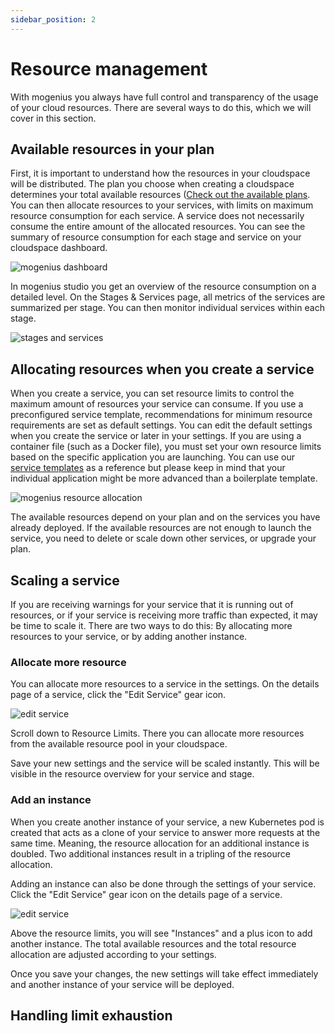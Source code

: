 ```yaml
---
sidebar_position: 2
---
```


# Resource management

With mogenius you always have full control and transparency of the usage of your cloud resources. There are several ways to do this, which we will cover in this section.

## Available resources in your plan

First, it is important to understand how the resources in your cloudspace will be distributed. The plan you choose when creating a cloudspace determines your total available resources ([Check out the available plans](./../general/plans-pricing.md). You can then allocate resources to your services, with limits on maximum resource consumption for each service. A service does not necessarily consume the entire amount of the allocated resources. You can see the summary of resource consumption for each stage and service on your cloudspace dashboard.

![mogenius dashboard](https://api.mogenius.com/file/id/61e9457a-abde-4cac-95f8-1bf5d5d4c934)

In mogenius studio you get an overview of the resource consumption on a detailed level. On the Stages & Services page, all metrics of the services are summarized per stage. You can then monitor individual services within each stage.

![stages and services](https://api.mogenius.com/file/id/703866f3-d7ba-4e95-9fae-aed1e0f84f28)


## Allocating resources when you create a service

When you create a service, you can set resource limits to control the maximum amount of resources your service can consume. If you use a preconfigured service template, recommendations for minimum resource requirements are set as default settings. You can edit the default settings when you create the service or later in your settings. 
If you are using a container file (such as a Docker file), you must set your own resource limits based on the specific application you are launching. You can use our [service templates](./../services/index.md) as a reference but please keep in mind that your individual application might be more advanced than a boilerplate template.

![mogenius resource allocation](https://api.mogenius.com/file/id/679ed62d-c653-4b64-b469-f7b78c1d334f)

The available resources depend on your plan and on the services you have already deployed. If the available resources are not enough to launch the service, you need to delete or scale down other services, or upgrade your plan.

## Scaling a service

If you are receiving warnings for your service that it is running out of resources, or if your service is receiving more traffic than expected, it may be time to scale it. There are two ways to do this: By allocating more resources to your service, or by adding another instance.

### Allocate more resource

You can allocate more resources to a service in the settings. On the details page of a service, click the "Edit Service" gear icon.

![edit service](https://api.mogenius.com/file/id/c79e5641-2a3e-46a2-be37-4c965968cf87)

Scroll down to Resource Limits. There you can allocate more resources from the available resource pool in your cloudspace.

Save your new settings and the service will be scaled instantly. This will be visible in the resource overview for your service and stage.

### Add an instance

When you create another instance of your service, a new Kubernetes pod is created that acts as a clone of your service to answer more requests at the same time. Meaning, the resource allocation for an additional instance is doubled. Two additional instances result in a tripling of the resource allocation.

Adding an instance can also be done through the settings of your service. Click the "Edit Service" gear icon on the details page of a service.

![edit service](https://api.mogenius.com/file/id/c79e5641-2a3e-46a2-be37-4c965968cf87)

Above the resource limits, you will see "Instances" and a plus icon to add another instance. The total available resources and the total resource allocation are adjusted according to your settings.

Once you save your changes, the new settings will take effect immediately and another instance of your service will be deployed.

## Handling limit exhaustion